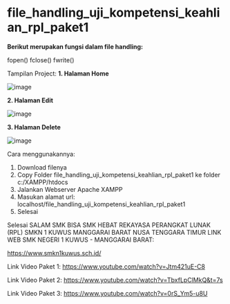 # file_handling_uji_kompetensi_keahlian_rpl_paket1

**Berikut merupakan fungsi dalam file handling:**

fopen()
fclose()
fwrite()

Tampilan Project:
**1. Halaman Home**

![image](https://user-images.githubusercontent.com/88584119/156193743-1e701c6e-f584-4c44-87dc-7e7fb7e12953.png)

**2. Halaman Edit**

![image](https://user-images.githubusercontent.com/88584119/156193919-24f5223f-aaa7-4857-b186-a8c85417b806.png)

**3. Halaman Delete**

![image](https://user-images.githubusercontent.com/88584119/156194010-eb58eaf6-7a7b-4054-ab3f-03d66e14e3b6.png)


Cara menggunakannya:

1. Download filenya
2. Copy Folder  file_handling_uji_kompetensi_keahlian_rpl_paket1 ke folder c:/XAMPP/htdocs
3. Jalankan Webserver Apache XAMPP
4. Masukan alamat url: localhost/file_handling_uji_kompetensi_keahlian_rpl_paket1
5. Selesai

Selesai SALAM SMK BISA SMK HEBAT REKAYASA PERANGKAT LUNAK (RPL) SMKN 1 KUWUS MANGGARAI BARAT NUSA TENGGARA TIMUR
LINK WEB SMK NEGERI 1 KUWUS - MANGGARAI BARAT:

https://www.smkn1kuwus.sch.id/

Link Video Paket 1: https://www.youtube.com/watch?v=Jtm421uE-C8

Link Video Paket 2: https://www.youtube.com/watch?v=TbxfLpClMkQ&t=7s

Link Video Paket 3: https://www.youtube.com/watch?v=0rS_Ym5-u8U
